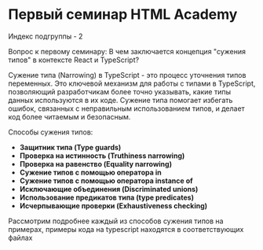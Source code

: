 # Первый семинар HTML Academy
Индекс подгруппы - 2


Вопрос к первому семинару: В чем заключается концепция "сужения типов" в контексте React и TypeScript?


Сужение типа (Narrowing) в TypeScript - это процесс уточнения типов переменных. 
Это ключевой механизм для работы с типами в TypeScript, позволяющий разработчикам более точно указывать, 
какие типы данных используются в их коде. Сужение типа помогает избегать ошибок, связанных с неправильным 
использованием типов, и делает код более читаемым и безопасным. 


Способы сужения типов:
* <b>Защитник типа (Type guards)
* Проверка на истинность (Truthiness narrowing)
* Проверка на равенство (Equality narrowing)
* Сужение типов с помощью оператора in
* Сужение типов с помощью оператора instance of
* Исключающие объединения (Discriminated unions)
* Использование предикатов типа (type predicates)
* Исчерпывающие проверки (Exhaustiveness checking)</b>

Рассмотрим подробнее каждый из способов сужения типов на примерах, примеры кода на typescript находятся в соответствующих файлах


